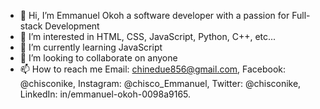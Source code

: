 - 👋 Hi, I’m Emmanuel Okoh a software developer with a passion for Full-stack Development
- 👀 I’m interested in HTML, CSS, JavaScript, Python, C++, etc...
- 🌱 I’m currently learning JavaScript
- 💞️ I’m looking to collaborate on anyone
- 📫 How to reach me Email: chinedue856@gmail.com, Facebook: @chisconike, Instagram: @chisco_Emmanuel, Twitter: @chisconike, LinkedIn: in/emmanuel-okoh-0098a9165.

<!---
Chisconike/Chisconike is a ✨ special ✨ repository because its `README.md` (this file) appears on your GitHub profile. 
You can click the Preview link to take a look at your changes.
--->
